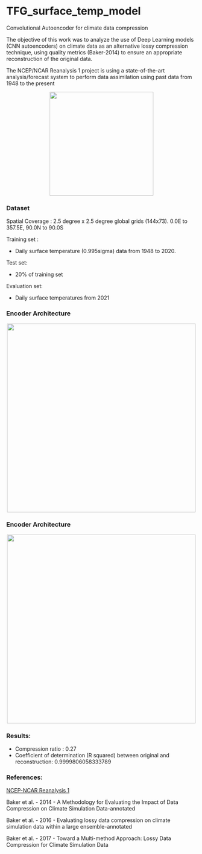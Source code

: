 # TFG_surface_temp_model
Convolutional Autoencoder for climate data compression

The objective of this work was to analyze the use of Deep Learning models (CNN autoencoders) on climate data as an alternative lossy compression technique, 
 using quality metrics (Baker-2014) to ensure an appropriate reconstruction of the original data.

The NCEP/NCAR Reanalysis 1 project is using a state-of-the-art analysis/forecast system to perform data assimilation using past data from 1948 to the present

<p align="center">
<img src="https://github.com/dbeniteze/TFG_surface_temp_model/blob/main/figures/mapa_surf.png" width="275">
</p>

### Dataset

Spatial Coverage : 2.5 degree x 2.5 degree global grids (144x73). 0.0E to 357.5E, 90.0N to 90.0S

Training set : 
 - Daily surface temperature (0.995sigma) data from 1948 to 2020.
 
Test set:
 - 20% of training set

Evaluation set:
 - Daily surface temperatures from 2021

### Encoder Architecture

<p align="center">
<img src="https://github.com/dbeniteze/TFG_surface_temp_model/blob/main/figures/esquema_encoder.png" width="500">
</p>

### Encoder Architecture

<p align="center">
<img src="https://github.com/dbeniteze/TFG_surface_temp_model/blob/main/figures/esquema_decoder.png" width="500">
</p>

### Results:
- Compression ratio : 0.27
- Coefficient of determination (R squared) between original and reconstruction:  0.9999806058333789

### References:

<a href="https://psl.noaa.gov/data/gridded/data.ncep.reanalysis.html"> NCEP-NCAR Reanalysis 1 </a>


Baker et al. - 2014 - A Methodology for Evaluating the Impact of Data Compression on Climate Simulation Data-annotated

Baker et al. - 2016 - Evaluating lossy data compression on climate simulation data within a large ensemble-annotated

Baker et al. - 2017 - Toward a Multi-method Approach: Lossy Data Compression for Climate Simulation Data
